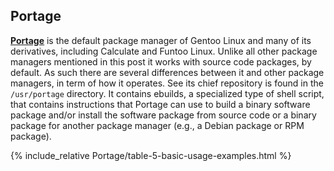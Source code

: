 ## Portage
[**Portage**](https://wiki.gentoo.org/wiki/Portage) is the default package manager of Gentoo Linux and many of its derivatives, including Calculate and Funtoo Linux. Unlike all other package managers mentioned in this post it works with source code packages, by default. As such there are several differences between it and other package managers, in term of how it operates. See its chief repository is found in the `/usr/portage` directory. It contains ebuilds, a specialized type of shell script, that contains instructions that Portage can use to build a binary software package and/or install the software package from source code or a binary package for another package manager (e.g., a Debian package or RPM package). 

{% include_relative Portage/table-5-basic-usage-examples.html %}
